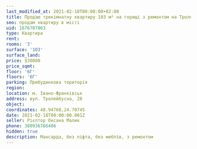 ```yaml
---
last_modified_at: 2021-02-18T00:00:00+02:00
title: Продаю трикімнатну квартиру 103 м² на горищі з ремонтом на Тролейбусній
seo: продам квартиру в місті
uid: 1676707863
type: Квартира
rent:
rooms: '3'
surface: '103'
surface_land:
price: $30000
price_sqmt:
floor: '6Г'
floors: '6Г'
parking: Прибудинкова територія
region:
location: м. Івано-Франківськ
address: вул. Тролейбусна, 28
object:
coordinates: 48.94768,24.70745
date: 2021-02-18T00:00:00.001Z
seller: Рієлтор Оксана Малик
phone: 380936766406
hidden: true
description: Мансарда, без ліфта, без меблів, з ремонтом
---
```

